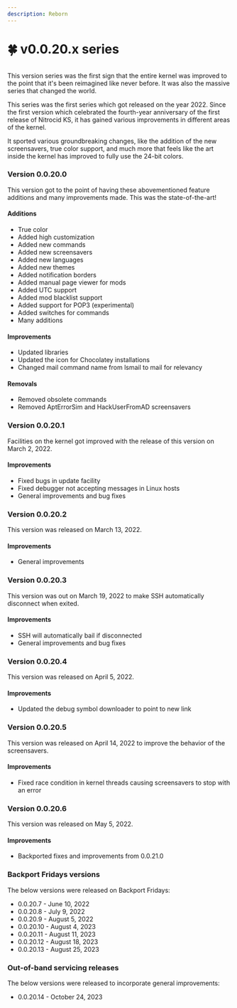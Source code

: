 ```yaml
---
description: Reborn
---
```


# 🍀 v0.0.20.x series

<figure><img src="https://officialaptivi.files.wordpress.com/2022/02/154856234-bcbdfbb2-7c37-4e65-a6bf-43fbb8fbb949.png" alt=""><figcaption></figcaption></figure>

This version series was the first sign that the entire kernel was improved to the point that it's been reimagined like never before. It was also the massive series that changed the world.

This series was the first series which got released on the year 2022. Since the first version which celebrated the fourth-year anniversary of the first release of Nitrocid KS, it has gained various improvements in different areas of the kernel.

It sported various groundbreaking changes, like the addition of the new screensavers, true color support, and much more that feels like the art inside the kernel has improved to fully use the 24-bit colors.

### Version 0.0.20.0

This version got to the point of having these abovementioned feature additions and many improvements made. This was the state-of-the-art!

#### Additions

* True color
* Added high customization
* Added new commands
* Added new screensavers
* Added new languages
* Added new themes
* Added notification borders
* Added manual page viewer for mods
* Added UTC support
* Added mod blacklist support
* Added support for POP3 (experimental)
* Added switches for commands
* Many additions

#### Improvements

* Updated libraries
* Updated the icon for Chocolatey installations
* Changed mail command name from lsmail to mail for relevancy

#### Removals

* Removed obsolete commands
* Removed AptErrorSim and HackUserFromAD screensavers

### Version 0.0.20.1

Facilities on the kernel got improved with the release of this version on March 2, 2022.

#### Improvements

* Fixed bugs in update facility
* Fixed debugger not accepting messages in Linux hosts
* General improvements and bug fixes

### Version 0.0.20.2

This version was released on March 13, 2022.

#### Improvements

* General improvements

### Version 0.0.20.3

This version was out on March 19, 2022 to make SSH automatically disconnect when exited.

#### Improvements

* SSH will automatically bail if disconnected
* General improvements and bug fixes

### Version 0.0.20.4

This version was released on April 5, 2022.

#### Improvements

* Updated the debug symbol downloader to point to new link

### Version 0.0.20.5

This version was released on April 14, 2022 to improve the behavior of the screensavers.

#### Improvements

* Fixed race condition in kernel threads causing screensavers to stop with an error

### Version 0.0.20.6

This version was released on May 5, 2022.

#### Improvements

* Backported fixes and improvements from 0.0.21.0

### Backport Fridays versions

The below versions were released on Backport Fridays:

* 0.0.20.7 - June 10, 2022
* 0.0.20.8 - July 9, 2022
* 0.0.20.9 - August 5, 2022
* 0.0.20.10 - August 4, 2023
* 0.0.20.11 - August 11, 2023
* 0.0.20.12 - August 18, 2023
* 0.0.20.13 - August 25, 2023

### Out-of-band servicing releases

The below versions were released to incorporate general improvements:

* 0.0.20.14 - October 24, 2023
